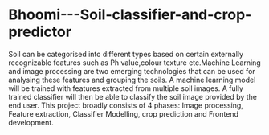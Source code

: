 # Bhoomi---Soil-classifier-and-crop-predictor
Soil can be categorised into different types based on certain externally recognizable features such as Ph value,colour texture etc.Machine Learning and image processing are two emerging technologies that can be used for analysing these features and grouping the soils. A machine learning model will be trained with features extracted from multiple soil images. A fully trained classifier will then be able to classify the soil image provided by the end user. This project broadly consists of 4 phases: Image processing, Feature extraction, Classifier Modelling, crop prediction and Frontend development.
